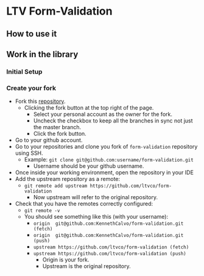 # LTV Form-Validation

## How to use it

## Work in the library

### Initial Setup

### Create your fork

- Fork this [repository](https://github.com/ltvco/form-validation).
  - Clicking the fork button at the top right of the page.
    - Select your personal account as the owner for the fork.
    - Uncheck the checkbox to keep all the branches in sync not just the master branch.
    - Click the fork button.
- Go to your github account.
- Go to your repositories and clone you fork of `form-validation` repository using SSH.
  - Example: `git clone git@github.com:username/form-validation.git`
    - Username should be your github username.
- Once inside your working environment, open the repository in your IDE
- Add the upstream repository as a remote:
  - `git remote add upstream https://github.com/ltvco/form-validation`
    - Now upstream will refer to the original repository.
- Check that you have the remotes correctly configured:
  - `git remote -v`
  - You should see something like this (with your username):
    - `origin  git@github.com:KennethCalvo/form-validation.git (fetch)`
    - `origin  git@github.com:KennethCalvo/form-validation.git (push)`
    - `upstream https://github.com/ltvco/form-validation (fetch)`
    - `upstream https://github.com/ltvco/form-validation (push)`
      - Origin is your fork.
      - Upstream is the original repository.
